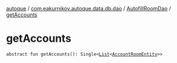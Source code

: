 [autoque](../../index.md) / [com.eakurnikov.autoque.data.db.dao](../index.md) / [AutofillRoomDao](index.md) / [getAccounts](./get-accounts.md)

# getAccounts

`abstract fun getAccounts(): Single<`[`List`](https://kotlinlang.org/api/latest/jvm/stdlib/kotlin.collections/-list/index.html)`<`[`AccountRoomEntity`](../../com.eakurnikov.autoque.data.db.entity/-account-room-entity/index.md)`>>`
